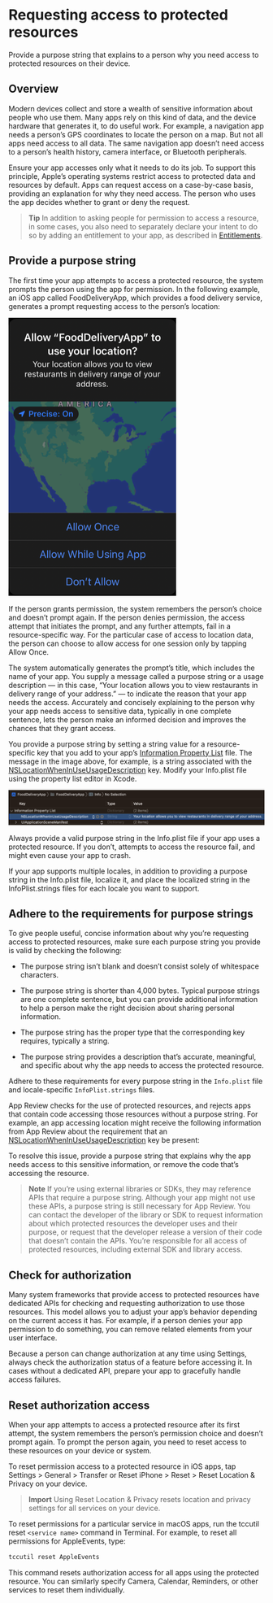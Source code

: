 # Requesting access to protected resources

Provide a purpose string that explains to a person why you need access to protected resources on their device.

## Overview

Modern devices collect and store a wealth of sensitive information about people who use them. Many apps rely on this kind of data, and the device hardware that generates it, to do useful work. For example, a navigation app needs a person’s GPS coordinates to locate the person on a map. But not all apps need access to all data. The same navigation app doesn’t need access to a person’s health history, camera interface, or Bluetooth peripherals.

Ensure your app accesses only what it needs to do its job. To support this principle, Apple’s operating systems restrict access to protected data and resources by default. Apps can request access on a case-by-case basis, providing an explanation for why they need access. The person who uses the app decides whether to grant or deny the request.

> **Tip**
> In addition to asking people for permission to access a resource, in some cases, you also need to separately declare your intent to do so by adding an entitlement to your app, as described in [Entitlements](https://developer.apple.com/documentation/BundleResources/Entitlements).

## Provide a purpose string

The first time your app attempts to access a protected resource, the system prompts the person using the app for permission. In the following example, an iOS app called FoodDeliveryApp, which provides a food delivery service, generates a prompt requesting access to the person’s location:

![food_delivery_app_location_permission.png](./images/food_delivery_app_location_permission.png)

If the person grants permission, the system remembers the person’s choice and doesn’t prompt again. If the person denies permission, the access attempt that initiates the prompt, and any further attempts, fail in a resource-specific way. For the particular case of access to location data, the person can choose to allow access for one session only by tapping Allow Once.

The system automatically generates the prompt’s title, which includes the name of your app. You supply a message called a purpose string or a usage description — in this case, “Your location allows you to view restaurants in delivery range of your address.” — to indicate the reason that your app needs the access. Accurately and concisely explaining to the person why your app needs access to sensitive data, typically in one complete sentence, lets the person make an informed decision and improves the chances that they grant access.

You provide a purpose string by setting a string value for a resource-specific key that you add to your app’s [Information Property List](https://developer.apple.com/documentation/bundleresources/information_property_list) file. The message in the image above, for example, is a string associated with the [NSLocationWhenInUseUsageDescription](https://developer.apple.com/documentation/BundleResources/Information-Property-List/NSLocationWhenInUseUsageDescription) key. Modify your Info.plist file using the property list editor in Xcode.

![food_delivery_app_property_list_location.png](./images/food_delivery_app_property_list_location.png)

Always provide a valid purpose string in the Info.plist file if your app uses a protected resource. If you don’t, attempts to access the resource fail, and might even cause your app to crash.

If your app supports multiple locales, in addition to providing a purpose string in the Info.plist file, localize it, and place the localized string in the InfoPlist.strings files for each locale you want to support.

## Adhere to the requirements for purpose strings

To give people useful, concise information about why you’re requesting access to protected resources, make sure each purpose string you provide is valid by checking the following:

- The purpose string isn’t blank and doesn’t consist solely of whitespace characters.

- The purpose string is shorter than 4,000 bytes. Typical purpose strings are one complete sentence, but you can provide additional information to help a person make the right decision about sharing personal information.

- The purpose string has the proper type that the corresponding key requires, typically a string.

- The purpose string provides a description that’s accurate, meaningful, and specific about why the app needs to access the protected resource.

Adhere to these requirements for every purpose string in the `Info.plist` file and locale-specific `InfoPlist.strings` files.

App Review checks for the use of protected resources, and rejects apps that contain code accessing those resources without a purpose string. For example, an app accessing location might receive the following information from App Review about the requirement that an [NSLocationWhenInUseUsageDescription](https://developer.apple.com/documentation/BundleResources/Information-Property-List/NSLocationWhenInUseUsageDescription) key be present:

To resolve this issue, provide a purpose string that explains why the app needs access to this sensitive information, or remove the code that’s accessing the resource.

> **Note**
> If you’re using external libraries or SDKs, they may reference APIs that require a purpose string. Although your app might not use these APIs, a purpose string is still necessary for App Review. You can contact the developer of the library or SDK to request information about which protected resources the developer uses and their purpose, or request that the developer release a version of their code that doesn’t contain the APIs. You’re responsible for all access of protected resources, including external SDK and library access.

## Check for authorization

Many system frameworks that provide access to protected resources have dedicated APIs for checking and requesting authorization to use those resources. This model allows you to adjust your app’s behavior depending on the current access it has. For example, if a person denies your app permission to do something, you can remove related elements from your user interface.

Because a person can change authorization at any time using Settings, always check the authorization status of a feature before accessing it. In cases without a dedicated API, prepare your app to gracefully handle access failures.

## Reset authorization access

When your app attempts to access a protected resource after its first attempt, the system remembers the person’s permission choice and doesn’t prompt again. To prompt the person again, you need to reset access to these resources on your device or system.

To reset permission access to a protected resource in iOS apps, tap Settings > General > Transfer or Reset iPhone > Reset > Reset Location & Privacy on your device.

> **Import**
> Using Reset Location & Privacy resets location and privacy settings for all services on your device.

To reset permissions for a particular service in macOS apps, run the tccutil reset `<service name>` command in Terminal. For example, to reset all permissions for AppleEvents, type:

```bash
tccutil reset AppleEvents
```

This command resets authorization access for all apps using the protected resource. You can similarly specify Camera, Calendar, Reminders, or other services to reset them individually.
